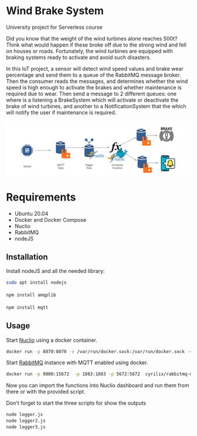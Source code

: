 # Wind Brake System
University project for Serverless course

Did you know that the weight of the wind turbines alone reaches 500t? Think what would happen if these broke off due to the strong wind and fell on houses or roads. Fortunately, the wind turbines are equipped with braking systems ready to activate and avoid such disasters. 

In this IoT project, a sensor will detect wind speed values and brake wear percentage and send them to a queue of the RabbitMQ message broker. Then the consumer reads the messages, and determines whether the wind speed is high enough to activate the brakes and whether maintenance is required due to wear. Then send a message to 2 different queues: one where is a listening a BrakeSystem which will activate or deactivate the brake of wind turbines, and another to a NotificationSystem that the which will notify the user if maintenance is required.

<p align="center"><img src="/Assets/ArchitectureWindBrakeSystem.png" width="900"/></p>

# Requirements

- Ubuntu 20.04
- Docker and Docker Compose 
- Nuclio
- RabbitMQ
- nodeJS



## Installation
Install nodeJS and all the needed library:

```bash
sudo apt install nodejs

npm install amqplib

npm install mqtt

```

## Usage


Start [Nuclio](https://github.com/nuclio/nuclio) using a docker container.

```sh
docker run -p 8070:8070 -v /var/run/docker.sock:/var/run/docker.sock -v /tmp:/tmp nuclio/dashboard:stable-amd64
```
Start [RabbitMQ](https://www.rabbitmq.com) instance with MQTT enabled using docker.

```sh
docker run -p 9000:15672  -p 1883:1883 -p 5672:5672  cyrilix/rabbitmq-mqtt 
```
Now you can import the functions into Nuclio dashboard and run them from there or with the provided script.

Don't forget to start the three scripts for show the outputs
```sh
node logger.js
node logger2.js
node logger3.js
```

 


